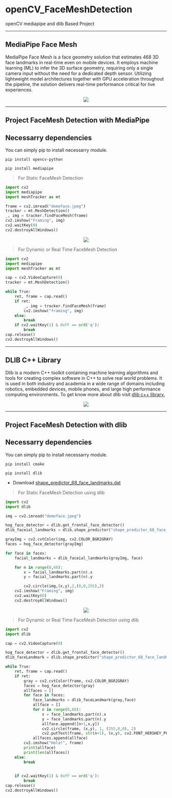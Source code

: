 # openCV_FaceMeshDetection
openCV mediapipe and dlib Based Project


-----------------------------------
MediaPipe Face Mesh
-----------------------------------

<p>MediaPipe Face Mesh is a face geometry solution that estimates 468 3D face landmarks in real-time even on mobile devices. It employs machine learning (ML) to infer the 3D surface geometry, requiring only a single camera input without the need for a dedicated depth sensor. Utilizing lightweight model architectures together with GPU acceleration throughout the pipeline, the solution delivers real-time performance critical for live experiences.</p>

<p align = "center">
    <img src = "https://github.com/Raihan-009/openCV_FaceMeshDetection/blob/main/468_facial_Landmarks_mediapipe.jpeg">
</p>

---------------------------------------------------
Project FaceMesh Detection with MediaPipe
---------------------------------------------------

## Necessarry dependencies
<p> You can simply pip to install necessarry module. </p>

<code>pip install opencv-python</code>

<code>pip install mediapipe</code>


> For Static FaceMesh Detection 

```python
import cv2
import mediapipe
import meshTracker as mt

frame = cv2.imread("demoface.jpeg")
tracker = mt.MeshDetection()
_, img = tracker.findFaceMesh(frame)
cv2.imshow("Framing", img)
cv2.waitKey(0)
cv2.destroyAllWindows()
```

<p align = "center">
    <img src = "https://github.com/Raihan-009/openCV_FaceMeshDetection/blob/main/results/staticFaceMeshDetection.png">
</p>


> For Dynamic or Real Time FaceMesh Detection

```python
import cv2
import mediapipe
import meshTracker as mt

cap = cv2.VideoCapture(0)
tracker = mt.MeshDetection()

while True:
    ret, frame = cap.read()
    if ret:
        _, img = tracker.findFaceMesh(frame)
        cv2.imshow("framing", img)
    else:
        break
    if cv2.waitKey(1) & 0xFF == ord('q'):
        break
cap.release()
cv2.destroyAllWindows()
```

-----------------------------------
DLIB C++ Library
-----------------------------------

<p>Dlib is a modern C++ toolkit containing machine learning algorithms and tools for creating complex software in C++ to solve real world problems. It is used in both industry and academia in a wide range of domains including robotics, embedded devices, mobile phones, and large high performance computing environments. To get know more about dlib visit <a href = "http://dlib.net/"> dlib c++ library.</a> </p>


<p align = "center">
    <img src = "https://github.com/Raihan-009/openCV_FaceMeshDetection/blob/main/68_points_face_landmark.png">
</p>

---------------------------------------------------
Project FaceMesh Detection with dlib
---------------------------------------------------


## Necessarry dependencies
<p> You can simply pip to install necessarry module. </p>

<code>pip install cmake</code>

<code>pip install dlib</code>

- Download [shape_predictor_68_face_landmarks.dat](https://github.com/davisking/dlib-models/blob/master/shape_predictor_68_face_landmarks.dat.bz2)


> For Static FaceMesh Detection using dlib


```python
import cv2
import dlib

img = cv2.imread("demoface.jpeg")

hog_face_detector = dlib.get_frontal_face_detector()
dlib_faceial_landmarks = dlib.shape_predictor("shape_predictor_68_face_landmarks.dat")

grayImg = cv2.cvtColor(img, cv2.COLOR_BGR2GRAY)
faces = hog_face_detector(grayImg)

for face in faces:
    facial_landmarks = dlib_faceial_landmarks(grayImg, face)

    for n in range(0,68):
        x = facial_landmarks.part(n).x
        y = facial_landmarks.part(n).y

        cv2.circle(img,(x,y),2,(0,0,255),2)
    cv2.imshow("Framing", img)
    cv2.waitKey(0)
    cv2.destroyAllWindows()
```

<p align = "center">
    <img src = "https://github.com/Raihan-009/openCV_FaceMeshDetection/blob/main/results/staticFaceMeshDetectionDLIB.png">
</p>



> For Dynamic or Real Time FaceMesh Detection using dlib

```python
import cv2
import dlib

cap = cv2.VideoCapture(0)

hog_face_detector = dlib.get_frontal_face_detector()
dlib_faceLandmark = dlib.shape_predictor("shape_predictor_68_face_landmarks.dat")

while True:
    ret, frame = cap.read()
    if ret:
        gray = cv2.cvtColor(frame, cv2.COLOR_BGR2GRAY)
        faces = hog_face_detector(gray)
        allfaces = []
        for face in faces:
            face_landmarks = dlib_faceLandmark(gray,face)
            allface = []
            for n in range(0,68):
                x = face_landmarks.part(n).x
                y = face_landmarks.part(n).y
                allface.append([n+1,x,y])
                cv2.circle(frame, (x,y), 1, (255,0,0), 2)
                cv2.putText(frame, str(n+1), (x,y), cv2.FONT_HERSHEY_PLAIN,1,(255,0,255),1)
            allfaces.append(allface)
        cv2.imshow("Hola!", frame)
        print(allface)
        print(len(allfaces))
    else:
        break
    

    if cv2.waitKey(1) & 0xFF == ord('q'):
        break
cap.release()
cv2.destroyAllWindows()
```
